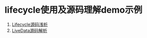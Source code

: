 # lifecycle使用及源码理解demo示例

1. [Lifecycle源码浅析](https://juejin.im/post/5ccfac6cf265da03474e1568)
2. [LiveData源码解析](https://juejin.im/post/5cd907166fb9a031ef63d66c)
